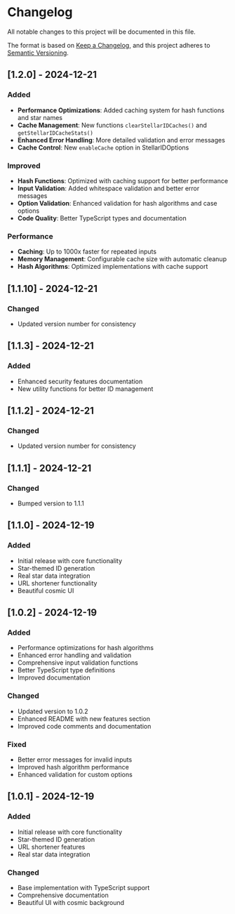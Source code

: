 # Changelog

All notable changes to this project will be documented in this file.

The format is based on [Keep a Changelog](https://keepachangelog.com/en/1.0.0/),
and this project adheres to [Semantic Versioning](https://semver.org/spec/v2.0.0.html).

## [1.2.0] - 2024-12-21

### Added
- **Performance Optimizations**: Added caching system for hash functions and star names
- **Cache Management**: New functions `clearStellarIDCaches()` and `getStellarIDCacheStats()`
- **Enhanced Error Handling**: More detailed validation and error messages
- **Cache Control**: New `enableCache` option in StellarIDOptions

### Improved
- **Hash Functions**: Optimized with caching support for better performance
- **Input Validation**: Added whitespace validation and better error messages
- **Option Validation**: Enhanced validation for hash algorithms and case options
- **Code Quality**: Better TypeScript types and documentation

### Performance
- **Caching**: Up to 1000x faster for repeated inputs
- **Memory Management**: Configurable cache size with automatic cleanup
- **Hash Algorithms**: Optimized implementations with cache support

## [1.1.10] - 2024-12-21

### Changed
- Updated version number for consistency

## [1.1.3] - 2024-12-21

### Added
- Enhanced security features documentation
- New utility functions for better ID management

## [1.1.2] - 2024-12-21

### Changed
- Updated version number for consistency

## [1.1.1] - 2024-12-21

### Changed
- Bumped version to 1.1.1

## [1.1.0] - 2024-12-19

### Added
- Initial release with core functionality
- Star-themed ID generation
- Real star data integration
- URL shortener functionality
- Beautiful cosmic UI

## [1.0.2] - 2024-12-19

### Added
- Performance optimizations for hash algorithms
- Enhanced error handling and validation
- Comprehensive input validation functions
- Better TypeScript type definitions
- Improved documentation

### Changed
- Updated version to 1.0.2
- Enhanced README with new features section
- Improved code comments and documentation

### Fixed
- Better error messages for invalid inputs
- Improved hash algorithm performance
- Enhanced validation for custom options

## [1.0.1] - 2024-12-19

### Added
- Initial release with core functionality
- Star-themed ID generation
- URL shortener features
- Real star data integration

### Changed
- Base implementation with TypeScript support
- Comprehensive documentation
- Beautiful UI with cosmic background 
